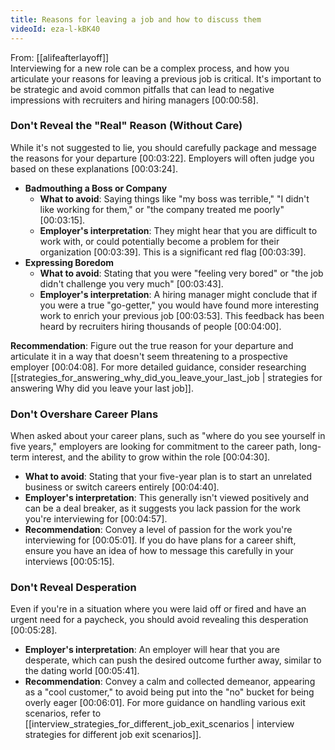 ```yaml
---
title: Reasons for leaving a job and how to discuss them
videoId: eza-l-kBK40
---
```


From: [[alifeafterlayoff]] <br/> 
Interviewing for a new role can be a complex process, and how you articulate your reasons for leaving a previous job is critical. It's important to be strategic and avoid common pitfalls that can lead to negative impressions with recruiters and hiring managers <a class="yt-timestamp" data-t="00:00:58">[00:00:58]</a>.

### Don't Reveal the "Real" Reason (Without Care)

While it's not suggested to lie, you should carefully package and message the reasons for your departure <a class="yt-timestamp" data-t="00:03:22">[00:03:22]</a>. Employers will often judge you based on these explanations <a class="yt-timestamp" data-t="00:03:24">[00:03:24]</a>.

*   **Badmouthing a Boss or Company**
    *   **What to avoid**: Saying things like "my boss was terrible," "I didn't like working for them," or "the company treated me poorly" <a class="yt-timestamp" data-t="00:03:15">[00:03:15]</a>.
    *   **Employer's interpretation**: They might hear that you are difficult to work with, or could potentially become a problem for their organization <a class="yt-timestamp" data-t="00:03:39">[00:03:39]</a>. This is a significant red flag <a class="yt-timestamp" data-t="00:03:39">[00:03:39]</a>.
*   **Expressing Boredom**
    *   **What to avoid**: Stating that you were "feeling very bored" or "the job didn't challenge you very much" <a class="yt-timestamp" data-t="00:03:43">[00:03:43]</a>.
    *   **Employer's interpretation**: A hiring manager might conclude that if you were a true "go-getter," you would have found more interesting work to enrich your previous job <a class="yt-timestamp" data-t="00:03:53">[00:03:53]</a>. This feedback has been heard by recruiters hiring thousands of people <a class="yt-timestamp" data-t="00:04:00">[00:04:00]</a>.

**Recommendation**: Figure out the true reason for your departure and articulate it in a way that doesn't seem threatening to a prospective employer <a class="yt-timestamp" data-t="00:04:08">[00:04:08]</a>. For more detailed guidance, consider researching [[strategies_for_answering_why_did_you_leave_your_last_job | strategies for answering Why did you leave your last job]].

### Don't Overshare Career Plans

When asked about your career plans, such as "where do you see yourself in five years," employers are looking for commitment to the career path, long-term interest, and the ability to grow within the role <a class="yt-timestamp" data-t="00:04:30">[00:04:30]</a>.

*   **What to avoid**: Stating that your five-year plan is to start an unrelated business or switch careers entirely <a class="yt-timestamp" data-t="00:04:40">[00:04:40]</a>.
*   **Employer's interpretation**: This generally isn't viewed positively and can be a deal breaker, as it suggests you lack passion for the work you're interviewing for <a class="yt-timestamp" data-t="00:04:57">[00:04:57]</a>.
*   **Recommendation**: Convey a level of passion for the work you're interviewing for <a class="yt-timestamp" data-t="00:05:01">[00:05:01]</a>. If you do have plans for a career shift, ensure you have an idea of how to message this carefully in your interviews <a class="yt-timestamp" data-t="00:05:15">[00:05:15]</a>.

### Don't Reveal Desperation

Even if you're in a situation where you were laid off or fired and have an urgent need for a paycheck, you should avoid revealing this desperation <a class="yt-timestamp" data-t="00:05:28">[00:05:28]</a>.

*   **Employer's interpretation**: An employer will hear that you are desperate, which can push the desired outcome further away, similar to the dating world <a class="yt-timestamp" data-t="00:05:41">[00:05:41]</a>.
*   **Recommendation**: Convey a calm and collected demeanor, appearing as a "cool customer," to avoid being put into the "no" bucket for being overly eager <a class="yt-timestamp" data-t="00:06:01">[00:06:01]</a>. For more guidance on handling various exit scenarios, refer to [[interview_strategies_for_different_job_exit_scenarios | interview strategies for different job exit scenarios]].